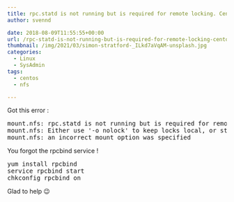 ```yaml
---
title: rpc.statd is not running but is required for remote locking. Centos 6
author: svennd

date: 2018-08-09T11:55:55+00:00
url: /rpc-statd-is-not-running-but-is-required-for-remote-locking-centos-6/
thumbnail: /img/2021/03/simon-stratford-_ILkd7aVqAM-unsplash.jpg
categories:
  - Linux
  - SysAdmin
tags:
  - centos
  - nfs

---
```

Got this error :

<pre>mount.nfs: rpc.statd is not running but is required for remote locking.
mount.nfs: Either use '-o nolock' to keep locks local, or start statd.
mount.nfs: an incorrect mount option was specified</pre>

You forgot the rpcbind service !

<pre>yum install rpcbind
service rpcbind start
chkconfig rpcbind on</pre>

Glad to help 😉